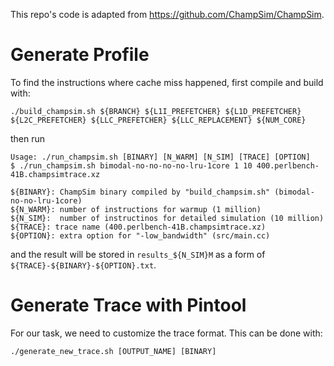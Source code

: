 This repo's code is adapted from https://github.com/ChampSim/ChampSim.

# Generate Profile
To find the instructions where cache miss happened, first compile and build with:
```
./build_champsim.sh ${BRANCH} ${L1I_PREFETCHER} ${L1D_PREFETCHER} ${L2C_PREFETCHER} ${LLC_PREFETCHER} ${LLC_REPLACEMENT} ${NUM_CORE}
```
then run
```
Usage: ./run_champsim.sh [BINARY] [N_WARM] [N_SIM] [TRACE] [OPTION]
$ ./run_champsim.sh bimodal-no-no-no-no-lru-1core 1 10 400.perlbench-41B.champsimtrace.xz

${BINARY}: ChampSim binary compiled by "build_champsim.sh" (bimodal-no-no-lru-1core)
${N_WARM}: number of instructions for warmup (1 million)
${N_SIM}:  number of instructinos for detailed simulation (10 million)
${TRACE}: trace name (400.perlbench-41B.champsimtrace.xz)
${OPTION}: extra option for "-low_bandwidth" (src/main.cc)
```
and the result will be stored in `results_${N_SIM}M` as a form of `${TRACE}-${BINARY}-${OPTION}.txt`.

# Generate Trace with Pintool
For our task, we need to customize the trace format. This can be done with:
```
./generate_new_trace.sh [OUTPUT_NAME] [BINARY]
```
